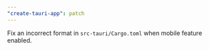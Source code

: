 ```yaml
---
"create-tauri-app": patch
---
```


Fix an incorrect format in `src-tauri/Cargo.toml` when mobile feature enabled.
